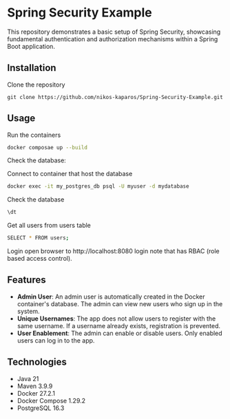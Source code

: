 # Spring Security Example

This repository demonstrates a basic setup of Spring Security, showcasing fundamental authentication and authorization mechanisms within a Spring Boot application.

## Installation

Clone the repository
```
git clone https://github.com/nikos-kaparos/Spring-Security-Example.git
```
<!--
## Build the project with Maven:
```
mvn clean package -DskipTests
```
-->

## Usage
Run the containers
```bash
docker composae up --build
```
Check the database:

Connect to container that host the database
```bash
docker exec -it my_postgres_db psql -U myuser -d mydatabase
```
Check the database
```bash
\dt
```
Get all users from users table 
```bash
SELECT * FROM users;
```
Login open browser to http://localhost:8080 login note that has RBAC (role based access control).

## Features

-   **Admin User**: An admin user is automatically created in the Docker container's database. The admin can view new users who sign up in the system.
-   **Unique Usernames**: The app does not allow users to register with the same username. If a username already exists, registration is prevented.
-   **User Enablement**: The admin can enable or disable users. Only enabled users can log in to the app.


## Technologies
-   Java 21
-   Maven 3.9.9
-   Docker 27.2.1
-   Docker Compose 1.29.2
-   PostgreSQL 16.3
